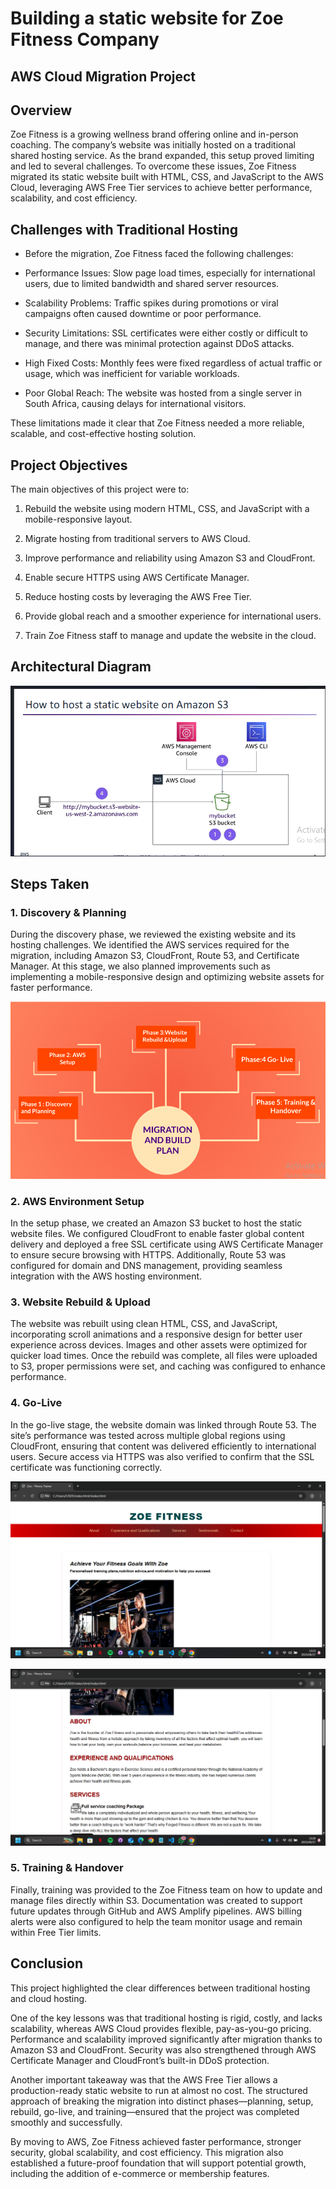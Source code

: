 # Building a static website for Zoe Fitness Company

## AWS Cloud Migration Project

## Overview
Zoe Fitness is a growing wellness brand offering online and in-person coaching. The company’s website was initially hosted on a traditional shared hosting service. As the brand expanded, this setup proved limiting and led to several challenges. To overcome these issues, Zoe Fitness migrated its static website built with HTML, CSS, and JavaScript to the AWS Cloud, leveraging AWS Free Tier services to achieve better performance, scalability, and cost efficiency.

## Challenges with Traditional Hosting

- Before the migration, Zoe Fitness faced the following challenges:

- Performance Issues: Slow page load times, especially for international users, due to limited bandwidth and shared server resources.

- Scalability Problems: Traffic spikes during promotions or viral campaigns often caused downtime or poor performance.

- Security Limitations: SSL certificates were either costly or difficult to manage, and there was minimal protection against DDoS attacks.

- High Fixed Costs: Monthly fees were fixed regardless of actual traffic or usage, which was inefficient for variable workloads.

- Poor Global Reach: The website was hosted from a single server in South Africa, causing delays for international visitors.

These limitations made it clear that Zoe Fitness needed a more reliable, scalable, and cost-effective hosting solution.

## Project Objectives
The main objectives of this project were to:

1. Rebuild the website using modern HTML, CSS, and JavaScript with a mobile-responsive layout.

2. Migrate hosting from traditional servers to AWS Cloud.

3. Improve performance and reliability using Amazon S3 and CloudFront.

5. Enable secure HTTPS using AWS Certificate Manager.

6. Reduce hosting costs by leveraging the AWS Free Tier.

7. Provide global reach and a smoother experience for international users.

8. Train Zoe Fitness staff to manage and update the website in the cloud.


## Architectural Diagram
![image alt](https://github.com/Nndoza/AWS-re-start-Program/blob/0a5c653345de94de394c6d5e82d96defda8b76fc/Project%3A%20S3%20Website/Screenshot%202025-09-03%20140144.png)

## Steps Taken

### 1. Discovery & Planning

During the discovery phase, we reviewed the existing website and its hosting challenges. We identified the AWS services required for the migration, including Amazon S3, CloudFront, Route 53, and Certificate Manager. At this stage, we also planned improvements such as implementing a mobile-responsive design and optimizing website assets for faster performance.

![image alt](https://github.com/Nndoza/AWS-re-start-Program/blob/eb67930e362f5d5d9dc7a387e95ad433ab655f25/Project%3A%20S3%20Website/Screenshot%202025-09-04%20001427.png)


### 2. AWS Environment Setup

In the setup phase, we created an Amazon S3 bucket to host the static website files. We configured CloudFront to enable faster global content delivery and deployed a free SSL certificate using AWS Certificate Manager to ensure secure browsing with HTTPS. Additionally, Route 53 was configured for domain and DNS management, providing seamless integration with the AWS hosting environment.

### 3. Website Rebuild & Upload

The website was rebuilt using clean HTML, CSS, and JavaScript, incorporating scroll animations and a responsive design for better user experience across devices. Images and other assets were optimized for quicker load times. Once the rebuild was complete, all files were uploaded to S3, proper permissions were set, and caching was configured to enhance performance.

### 4. Go-Live

In the go-live stage, the website domain was linked through Route 53. The site’s performance was tested across multiple global regions using CloudFront, ensuring that content was delivered efficiently to international users. Secure access via HTTPS was also verified to confirm that the SSL certificate was functioning correctly.

![image alt](https://github.com/Nndoza/AWS-re-start-Program/blob/0a5c653345de94de394c6d5e82d96defda8b76fc/Project%3A%20S3%20Website/1000016983.png)

![image alt](https://github.com/Nndoza/AWS-re-start-Program/blob/0a5c653345de94de394c6d5e82d96defda8b76fc/Project%3A%20S3%20Website/1000016987.png)

### 5. Training & Handover

Finally, training was provided to the Zoe Fitness team on how to update and manage files directly within S3. Documentation was created to support future updates through GitHub and AWS Amplify pipelines. AWS billing alerts were also configured to help the team monitor usage and remain within Free Tier limits.

## Conclusion

This project highlighted the clear differences between traditional hosting and cloud hosting.

One of the key lessons was that traditional hosting is rigid, costly, and lacks scalability, whereas AWS Cloud provides flexible, pay-as-you-go pricing. Performance and scalability improved significantly after migration thanks to Amazon S3 and CloudFront. Security was also strengthened through AWS Certificate Manager and CloudFront’s built-in DDoS protection.

Another important takeaway was that the AWS Free Tier allows a production-ready static website to run at almost no cost. The structured approach of breaking the migration into distinct phases—planning, setup, rebuild, go-live, and training—ensured that the project was completed smoothly and successfully.

By moving to AWS, Zoe Fitness achieved faster performance, stronger security, global scalability, and cost efficiency. This migration also established a future-proof foundation that will support potential growth, including the addition of e-commerce or membership features.


